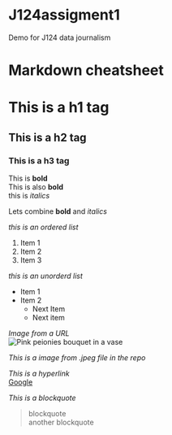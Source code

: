 # J124assigment1
Demo for J124 data journalism
# Markdown cheatsheet 

# This is a h1 tag
## This is a h2 tag
### This is a h3 tag 

This is **bold** <br/>
This is also __bold__ <br/>
this is _italics_

Lets combine **bold** and _italics_

*this is an ordered list*
1. Item 1
2. Item 2
3. Item 3

_this is an unorderd list_
* Item 1
* Item 2
     * Next Item
     * Next item

*Image from a URL* <br/>
![Pink peionies bouquet in a vase](https://dy1yydbfzm05w.cloudfront.net/media/catalog/product/cache/39b52c4cabb46819553175347e38b212/f/a/famingo_peony_vase.jpg)

*This is a image from .jpeg file in the repo*<br/>

*This is a hyperlink*<br>
[Google](https://www.google.com/)

*This is a blockquote*
> blockquote<br/>
> another blockquote

